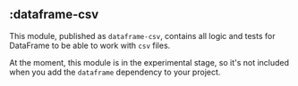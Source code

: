 ## :dataframe-csv

This module, published as `dataframe-csv`, contains all logic and tests for DataFrame to be able to work with `csv`
files.

At the moment, this module is in the experimental stage, so it's not included when
you add the `dataframe` dependency to your project.
